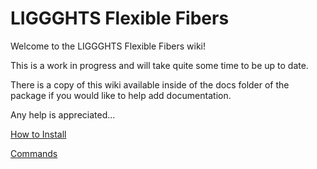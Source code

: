 # LIGGGHTS Flexible Fibers

Welcome to the LIGGGHTS Flexible Fibers wiki!

This is a work in progress and will take quite some time to be up to date.

There is a copy of this wiki available inside of the docs folder of the package if you would like to help add documentation.

Any help is appreciated...

[How to Install](how_to_install)

[Commands](commands)
